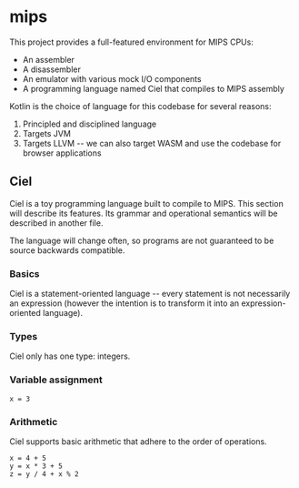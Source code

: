 # mips

This project provides a full-featured environment for MIPS CPUs:
- An assembler
- A disassembler
- An emulator with various mock I/O components
- A programming language named Ciel that compiles to MIPS assembly

Kotlin is the choice of language for this codebase for several reasons:
1. Principled and disciplined language
2. Targets JVM
3. Targets LLVM -- we can also target WASM and use the codebase for browser applications

## Ciel

Ciel is a toy programming language built to compile to MIPS. This section will describe its features. Its grammar and operational semantics will be described in another file.

The language will change often, so programs are not guaranteed to be source backwards compatible.

### Basics
Ciel is a statement-oriented language -- every statement is not necessarily an expression (however the intention is to transform it into an expression-oriented language).

### Types
Ciel only has one type: integers.

### Variable assignment
```
x = 3
```

### Arithmetic
Ciel supports basic arithmetic that adhere to the order of operations.

```
x = 4 + 5
y = x * 3 + 5
z = y / 4 + x % 2
```
